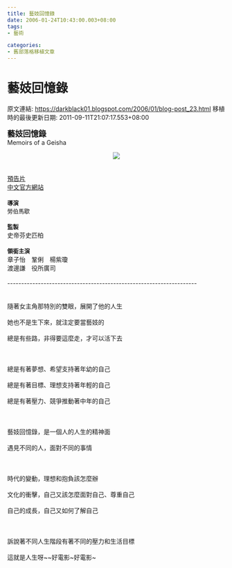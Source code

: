 ```yaml
---
title: 藝妓回憶錄
date: 2006-01-24T10:43:00.003+08:00
tags: 
- 藝術

categories:
- 舊部落格移植文章
---
```


# 藝妓回憶錄

原文連結: https://darkblack01.blogspot.com/2006/01/blog-post_23.html
移植時的最後更新日期: 2011-09-11T21:07:17.553+08:00

<strong><span style="font-size: large;">藝妓回憶錄<br /></span></strong>Memoirs of a Geisha<br /><div class="separator" style="clear: both; text-align: center;"><a href="http://upload.wikimedia.org/wikipedia/zh/4/4b/Memoirs_of_a_geisha.jpg" imageanchor="1" style="margin-left: 1em; margin-right: 1em;"><img border="0" src="http://upload.wikimedia.org/wikipedia/zh/4/4b/Memoirs_of_a_geisha.jpg" /></a></div><br /><a href="http://tw.wrs.yahoo.com/_ylt=AsJc.LrRGGJ4zIF5GZFLPINr1gt.;_ylu=X3oDMTA2bTQ0OXZjBHNlYwNzcg--/SIG=129e5s4t0/EXP=1138200286/**http%3a//www.sonymusic.com.tw/classic/memoirsofageisha/" target="new"><img align="right" alt="" border="0" src="http://www.sonymusic.com.tw/classic/memoirsofageisha/images/cover.jpg" /></a><br /><a href="http://www.sonybmg.com.tw/classic/memoirsofageisha/video.wmv">預告片</a><br /><a href="http://www.sonypictures.com.tw/movie/geisha/web/index.htm">中文官方網站</a><br /><br /><span style="font-size: small;"><strong>導演<br /><span class="Apple-style-span" style="font-weight: normal;">勞伯馬歇</span></strong></span><br /><br /><strong><span style="font-size: small;">監製</span></strong><br />史帝芬史匹柏<br /><br /><strong><span style="font-size: small;">領銜主演</span></strong><br />章子怡　鞏俐　楊紫瓊<br />渡邊謙　役所廣司<br /><br />--------------------------------------------------------------------<br /><a name='more'></a><br /><br />隨著女主角那特別的雙眼，展開了他的人生<br /><br />她也不是生下來，就注定要當藝妓的<br /><br />總是有些路，非得要這麼走，才可以活下去<br /><br /><br /><br />總是有著夢想、希望支持著年幼的自己<br /><br />總是有著目標、理想支持著年輕的自己<br /><br />總是有著壓力、競爭推動著中年的自己<br /><br /><br /><br />藝妓回憶錄，是一個人的人生的精神面<br /><br />遇見不同的人，面對不同的事情<br /><br /><br /><br />時代的變動，理想和抱負該怎麼辦<br /><br />文化的衝擊，自己又該怎麼面對自己、尊重自己<br /><br />自己的成長，自己又如何了解自己<br /><br /><br /><br />訴說著不同人生階段有著不同的壓力和生活目標<br /><br />這就是人生呀~~好電影~好電影~
